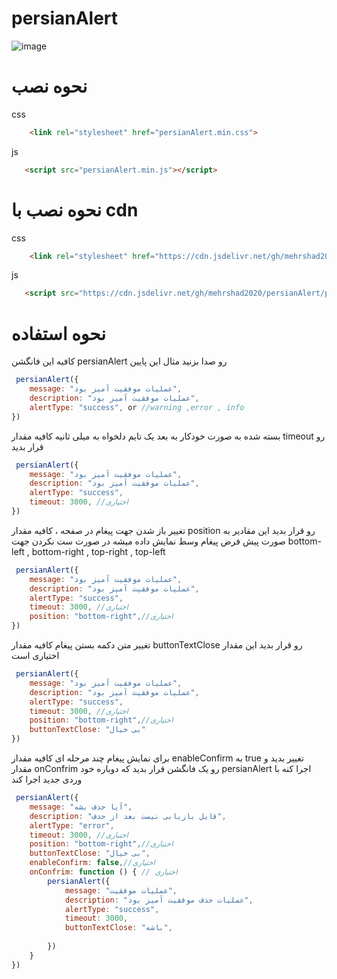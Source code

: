 # persianAlert
![image](https://github.com/mehrshad2020/persianAlert/assets/81037527/49b8a0e6-2e82-4476-bc43-968530834db5)

# نحوه نصب
css
```html
    <link rel="stylesheet" href="persianAlert.min.css">
```
js
```html
   <script src="persianAlert.min.js"></script>
```

# نحوه نصب با cdn
css
```html
    <link rel="stylesheet" href="https://cdn.jsdelivr.net/gh/mehrshad2020/persianAlert/persianAlert.min.css">
```
js
```html
   <script src="https://cdn.jsdelivr.net/gh/mehrshad2020/persianAlert/persianAlert.min.js"></script>
```
# نحوه استفاده
کافیه این فانگشن persianAlert رو صدا بزنید مثال این پایین
```javascript
 persianAlert({
    message: "عملیات موفقیت آمیز بود",
    description: "عملیات موفقیت آمیز بود",
    alertType: "success", or //warning ,error , info
})
````
بسته شده به صورت خودکار به بعد یک تایم دلخواه به میلی ثانیه کافیه مقدار timeout رو قرار بدید
```javascript
 persianAlert({
    message: "عملیات موفقیت آمیز بود",
    description: "عملیات موفقیت آمیز بود",
    alertType: "success",
    timeout: 3000, //اختیاری 
})
````

تغییر باز شدن جهت پیغام در صفحه ، کافیه مقدار position رو قرار بدید  این مقادیر به صورت پیش فرض پیغام وسط نمایش داده میشه در صورت ست نکردن جهت 
bottom-left , bottom-right , top-right , top-left
```javascript
 persianAlert({
    message: "عملیات موفقیت آمیز بود",
    description: "عملیات موفقیت آمیز بود",
    alertType: "success",
    timeout: 3000, //اختیاری
    position: "bottom-right",//اختیاری
})
````


تغییر متن دکمه بستن پیغام کافیه مقدار buttonTextClose رو قرار بدید این مقدار اختیاری است
```javascript
 persianAlert({
    message: "عملیات موفقیت آمیز بود",
    description: "عملیات موفقیت آمیز بود",
    alertType: "success",
    timeout: 3000, //اختیاری
    position: "bottom-right",//اختیاری
    buttonTextClose: "بی خیال"
})
````



برای نمایش پیغام چند مرحله ای کافیه مقدار   enableConfirm به true تغییر بدید و مقدار onConfrim رو یک فانگشن قرار بدید که دوباره خود persianAlert اجرا کنه با وردی جدید اجرا کند
```javascript
 persianAlert({
    message: "آیا حذف بشه",
    description: "قایل بازیابی نیست بعد از حدف",
    alertType: "error",
    timeout: 3000, //اختیاری
    position: "bottom-right",//اختیاری
    buttonTextClose: "بی خیال",
    enableConfirm: false,//اختیاری
    onConfrim: function () { // اختیاری
        persianAlert({
            message: "عملیات موفقیت",
            description: "عملیات حذف موفقیت آمیز بود",
            alertType: "success",
            timeout: 3000,
            buttonTextClose: "باشه",
            
        })
    }
})
````




